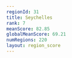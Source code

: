 ```yaml
---
regionId: 31
title: Seychelles
rank: 7
meanScore: 82.85
globalMeanScore: 69.21
numRegions: 220
layout: region_score
---
```

